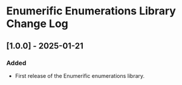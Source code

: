 # Enumerific Enumerations Library Change Log

## [1.0.0] - 2025-01-21
### Added
- First release of the Enumerific enumerations library.